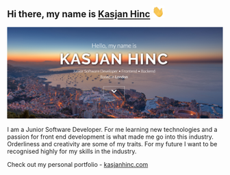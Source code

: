 ## Hi there, my name is <a href="http://kasjanhinc.com/">Kasjan Hinc</a> <img src="./img/wave.gif" width="28">



![README](./img/cover.png)

I am a Junior Software Developer. For me learning new technologies and a passion for front end development is what made me go into this industry. Orderliness and creativity are some of my traits. For my future I want to be recognised highly for my skills in the industry.

Check out my personal portfolio - [kasjanhinc.com](https://kasjanhinc.com/)

